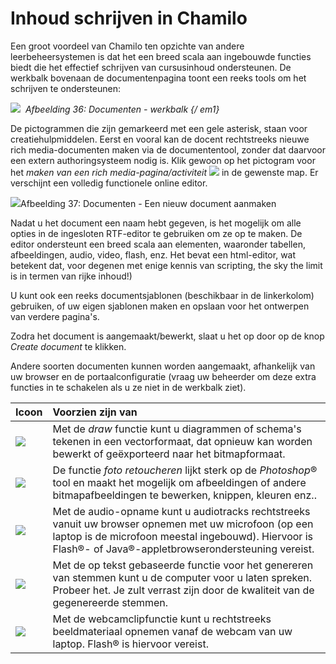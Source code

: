 # Inhoud schrijven in Chamilo

Een groot voordeel van Chamilo ten opzichte van andere leerbeheersystemen is dat het een breed scala aan ingebouwde functies biedt die het effectief schrijven van cursusinhoud ondersteunen. De werkbalk bovenaan de documentenpagina toont een reeks tools om het schrijven te ondersteunen:

![](../../.gitbook/assets/graphics122%20%283%29.png) <em>&nbsp;Afbeelding 36: Documenten - werkbalk {/ em1}</em>

De pictogrammen die zijn gemarkeerd met een gele asterisk, staan voor creatiehulpmiddelen. Eerst en vooral kan de docent rechtstreeks nieuwe rich media-documenten maken via de documententool, zonder dat daarvoor een extern authoringsysteem nodig is. Klik gewoon op het pictogram voor het *maken van een rich media-pagina/activiteit* ![](../../.gitbook/assets/graphics118%20%283%29.png) in de gewenste map. Er verschijnt een volledig functionele online editor.

![](../../.gitbook/assets/images39%20%285%29.png)Afbeelding 37: Documenten - Een nieuw document aanmaken

Nadat u het document een naam hebt gegeven, is het mogelijk om alle opties in de ingesloten RTF-editor te gebruiken om ze op te maken. De editor ondersteunt een breed scala aan elementen, waaronder tabellen, afbeeldingen, audio, video, flash, enz. Het bevat een html-editor, wat betekent dat, voor degenen met enige kennis van scripting, the sky the limit is in termen van rijke inhoud!)

U kunt ook een reeks documentsjablonen (beschikbaar in de linkerkolom) gebruiken, of uw eigen sjablonen maken en opslaan voor het ontwerpen van verdere pagina's.

Zodra het document is aangemaakt/bewerkt, slaat u het op door op de knop *Create document* te klikken.

Andere soorten documenten kunnen worden aangemaakt, afhankelijk van uw browser en de portaalconfiguratie (vraag uw beheerder om deze extra functies in te schakelen als u ze niet in de werkbalk ziet).

Icoon | Voorzien zijn van
:-- | :--
![](../../.gitbook/assets/images40%20%287%29.png) | Met de *draw* functie kunt u diagrammen of schema's tekenen in een vectorformaat, dat opnieuw kan worden bewerkt of geëxporteerd naar het bitmapformaat.
![](../../.gitbook/assets/images41%20%287%29.png) | De functie *foto retoucheren* lijkt sterk op de _Photoshop_® tool en maakt het mogelijk om afbeeldingen of andere bitmapafbeeldingen te bewerken, knippen, kleuren enz..
![](../../.gitbook/assets/images42%20%287%29.png) | Met de audio-opname kunt u audiotracks rechtstreeks vanuit uw browser opnemen met uw microfoon (op een laptop is de microfoon meestal ingebouwd). Hiervoor is Flash®- of Java®-appletbrowserondersteuning vereist.
![](../../.gitbook/assets/images43%20%287%29.png) | Met de op tekst gebaseerde functie voor het genereren van stemmen kunt u de computer voor u laten spreken. Probeer het. Je zult verrast zijn door de kwaliteit van de gegenereerde stemmen.
![](../../.gitbook/assets/images287%20%283%29.png) | Met de webcamclipfunctie kunt u rechtstreeks beeldmateriaal opnemen vanaf de webcam van uw laptop. Flash® is hiervoor vereist.

